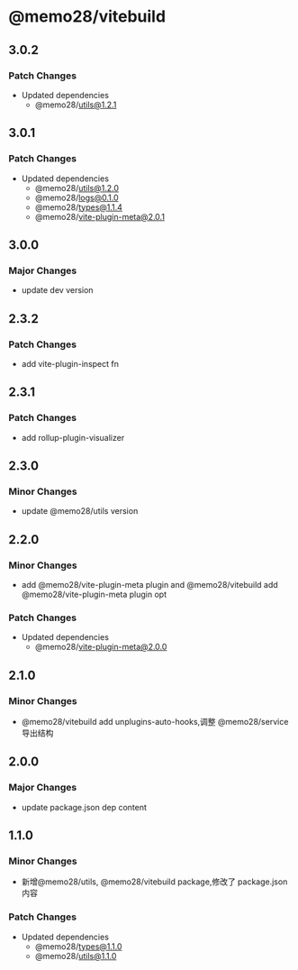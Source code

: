 # @memo28/vitebuild

## 3.0.2

### Patch Changes

- Updated dependencies
  - @memo28/utils@1.2.1

## 3.0.1

### Patch Changes

- Updated dependencies
  - @memo28/utils@1.2.0
  - @memo28/logs@0.1.0
  - @memo28/types@1.1.4
  - @memo28/vite-plugin-meta@2.0.1

## 3.0.0

### Major Changes

- update dev version

## 2.3.2

### Patch Changes

- add vite-plugin-inspect fn

## 2.3.1

### Patch Changes

- add rollup-plugin-visualizer

## 2.3.0

### Minor Changes

- update @memo28/utils version

## 2.2.0

### Minor Changes

- add @memo28/vite-plugin-meta plugin and @memo28/vitebuild add @memo28/vite-plugin-meta plugin opt

### Patch Changes

- Updated dependencies
  - @memo28/vite-plugin-meta@2.0.0

## 2.1.0

### Minor Changes

- @memo28/vitebuild add unplugins-auto-hooks,调整 @memo28/service 导出结构

## 2.0.0

### Major Changes

- update package.json dep content

## 1.1.0

### Minor Changes

- 新增@memo28/utils, @memo28/vitebuild package,修改了 package.json 内容

### Patch Changes

- Updated dependencies
  - @memo28/types@1.1.0
  - @memo28/utils@1.1.0
